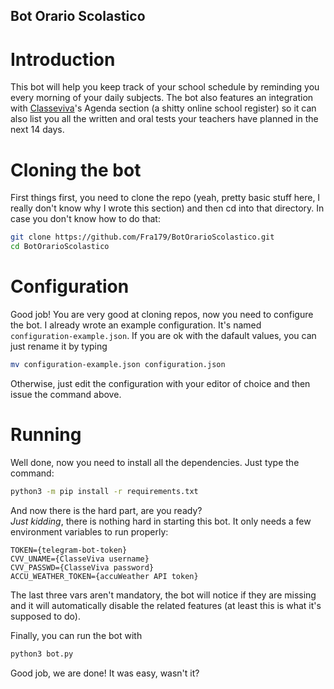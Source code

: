 ## Bot Orario Scolastico
# Introduction
This bot will help you keep track of your school schedule by reminding you every morning of your daily subjects.
The bot also features an integration with [Classeviva](https://web.spaggiari.eu/home/app/default/login.php)'s Agenda section (a shitty online school register) so it can also list you all the written and oral tests your teachers have planned in the next 14 days.

# Cloning the bot
First things first, you need to clone the repo (yeah, pretty basic stuff here, I really don't know why I wrote this section) and then cd into that directory.
In case you don't know how to do that:
```bash
git clone https://github.com/Fra179/BotOrarioScolastico.git
cd BotOrarioScolastico
```

# Configuration
Good job! You are very good at cloning repos, now you need to configure the bot.
I already wrote an example configuration. It's named ```configuration-example.json```. If you are ok with the dafault values, you can just rename it by typing
```bash
mv configuration-example.json configuration.json
```
Otherwise, just edit the configuration with your editor of choice and then issue the command above.

# Running
Well done, now you need to install all the dependencies. Just type the command:
```bash
python3 -m pip install -r requirements.txt
```

And now there is the hard part, are you ready?  
_Just kidding_, there is nothing hard in starting this bot.
It only needs a few environment variables to run properly:
```
TOKEN={telegram-bot-token}
CVV_UNAME={ClasseViva username}
CVV_PASSWD={ClasseViva password}
ACCU_WEATHER_TOKEN={accuWeather API token}
```
The last three vars aren't mandatory, the bot will notice if they are missing and it will automatically disable the related features (at least this is what it's supposed to do).

Finally, you can run the bot with
```bash
python3 bot.py
```

Good job, we are done! It was easy, wasn't it?
